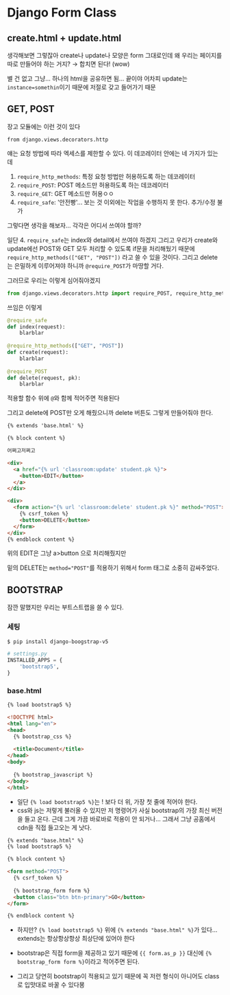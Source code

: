 # Django Form Class

## create.html + update.html

생각해보면 그렇잖아 create나 update나 모양은 form 그대로인데 왜 우리는 페이지를 따로 만들어야 하는 거지? 
&rarr; 합치면 된다! (wow)

별 건 없고 그냥... 하나의 html을 공유하면 됨... 끝이야 어차피 update는 `instance=somethin`이기 때문에 저절로 갖고 들어가기 때문



## GET, POST

장고 모듈에는 이런 것이 있다

`from django.views.decorators.http`

얘는 요청 방법에 따라 엑세스를 제한할 수 있다. 이 데코레이터 안에는 네 가지가 있는데

1. `require_http_methods`: 특정 요청 방법만 허용하도록 하는 데코레이터
2. `require_POST`: POST 메소드만 허용하도록 하는 데코레이터
3. `require_GET`: GET 메소드만 허용ㅇㅇ
4. `require_safe`: '안전빵'... 보는 것 이외에는 작업을 수행하지 못 한다. 추가/수정 불가



그렇다면 생각을 해보자... 각각은 어디서 쓰여야 할까?

일단 4. `require_safe`는 index와 detail에서 쓰여야 하겠지
그리고 우리가 create와 update에선 POST와 GET 모두 처리할 수 있도록 if문을 처리해뒀기 때문에 `require_http_methods(["GET", "POST"])` 라고 쓸 수 있을 것이다.
그리고 delete는 은밀하게 이루어져야 하니까 `@require_POST`가 마땅할 거다.

그러므로 우리는 이렇게 심어줘야겠지

```python
from django.views.decorators.http import require_POST, require_http_methods, require_safe
```

쓰임은 이렇게

```python
@require_safe
def index(request):
	blarblar    
    
@require_http_methods(["GET", "POST"])
def create(request):
	blarblar
    
@require_POST
def delete(request, pk):
	blarblar
```

적용할 함수 위에 `@`와 함께 적어주면 적용된다



그리고 delete에 POST만 오게 해줬으니까 delete 버튼도 그렇게 만들어줘야 한다.

```html
{% extends 'base.html' %}

{% block content %}

어쩌고저쩌고 

<div>
  <a href="{% url 'classroom:update' student.pk %}">
    <button>EDIT</button>
  </a>
</div>

<div>
  <form action="{% url 'classroom:delete' student.pk %}" method="POST">
    {% csrf_token %}
    <button>DELETE</button>
  </form>
</div>
{% endblock content %}  
```

위의 EDIT은 그냥 a>button 으로 처리해줬지만

밑의 DELETE는 `method="POST"`를 적용하기 위해서 form 태그로 소중히 감싸주었다.



## BOOTSTRAP

잠깐 말했지만 우리는 부트스트랩을 쓸 수 있다.



### 세팅

```bash
$ pip install django-boogstrap-v5
```

```python
# settings.py
INSTALLED_APPS = {
    'bootstrap5',
}
```



### base.html

```html
{% load bootstrap5 %}

<!DOCTYPE html>
<html lang="en">
<head>  
  {% bootstrap_css %}
  
  <title>Document</title>
</head>
<body>
  
  {% bootstrap_javascript %}
</body>
</html>
```

* 일단 `{% load bootstrap5 %}`는 ! 보다 더 위, 가장 첫 줄에 적어야 한다.
* css와 js는 저렇게 불러올 수 있지만 저 명령어가 사실 bootstrap의 가장 최신 버전을 들고 온다. 근데 그게 가끔 바로바로 적용이 안 되거나... 그래서 그냥 공홈에서 cdn을 직접 들고오는 게 낫다.



```html
{% extends "base.html" %}
{% load bootstrap5 %}

{% block content %}

<form method="POST">
  {% csrf_token %}
  
  {% bootstrap_form form %}
  <button class="btn btn-primary">GO</button>
</form>

{% endblock content %}
```

* 하지만? `{% load bootstrap5 %}` 위에 `{% extends "base.html" %}`가 있다... extends는 항상항상항상 최상단에 있어야 한다
* bootstrap은 직접 form을 제공하고 있기 때문에 `{{ form.as_p }}` 대신에  `{% bootstrap_form form %}`이라고 적어주면 된다.

* 그리고 당연히 bootstrap이 적용되고 있기 때문에 꼭 저런 형식이 아니어도 class로 입맛대로 바꿀 수 있다묭
